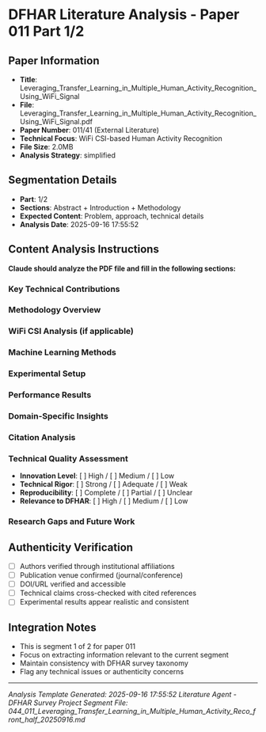 # DFHAR Literature Analysis - Paper 011 Part 1/2

## Paper Information
- **Title**: Leveraging_Transfer_Learning_in_Multiple_Human_Activity_Recognition_Using_WiFi_Signal
- **File**: Leveraging_Transfer_Learning_in_Multiple_Human_Activity_Recognition_Using_WiFi_Signal.pdf
- **Paper Number**: 011/41 (External Literature)
- **Technical Focus**: WiFi CSI-based Human Activity Recognition
- **File Size**: 2.0MB
- **Analysis Strategy**: simplified

## Segmentation Details
- **Part**: 1/2
- **Sections**: Abstract + Introduction + Methodology
- **Expected Content**: Problem, approach, technical details
- **Analysis Date**: 2025-09-16 17:55:52

## Content Analysis Instructions
**Claude should analyze the PDF file and fill in the following sections:**

### Key Technical Contributions
<!-- Extract and summarize the main technical innovations -->

### Methodology Overview
<!-- Describe the proposed approach, algorithms, or system architecture -->

### WiFi CSI Analysis (if applicable)
<!-- Analyze WiFi CSI processing methods, feature extraction, signal processing -->

### Machine Learning Methods
<!-- Detail ML/DL models, training procedures, optimization techniques -->

### Experimental Setup
<!-- Describe datasets, evaluation metrics, experimental conditions -->

### Performance Results
<!-- Summarize quantitative results, comparisons, performance metrics -->

### Domain-Specific Insights
<!-- Insights relevant to DFHAR survey: cross-domain, transfer learning, etc. -->

### Citation Analysis
<!-- Verify citations, check author authenticity, identify key references -->

### Technical Quality Assessment
- **Innovation Level**: [ ] High / [ ] Medium / [ ] Low
- **Technical Rigor**: [ ] Strong / [ ] Adequate / [ ] Weak
- **Reproducibility**: [ ] Complete / [ ] Partial / [ ] Unclear
- **Relevance to DFHAR**: [ ] High / [ ] Medium / [ ] Low

### Research Gaps and Future Work
<!-- Identify limitations and potential extensions -->

## Authenticity Verification
- [ ] Authors verified through institutional affiliations
- [ ] Publication venue confirmed (journal/conference)
- [ ] DOI/URL verified and accessible
- [ ] Technical claims cross-checked with cited references
- [ ] Experimental results appear realistic and consistent

## Integration Notes
- This is segment 1 of 2 for paper 011
- Focus on extracting information relevant to the current segment
- Maintain consistency with DFHAR survey taxonomy
- Flag any technical issues or authenticity concerns

---
*Analysis Template Generated: 2025-09-16 17:55:52*
*Literature Agent - DFHAR Survey Project*
*Segment File: 044_011_Leveraging_Transfer_Learning_in_Multiple_Human_Activity_Reco_front_half_20250916.md*
